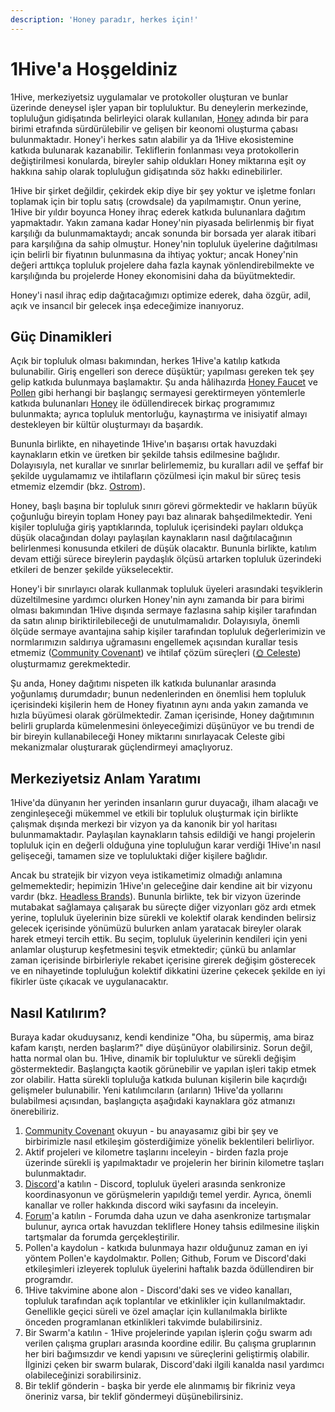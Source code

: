 ```yaml
---
description: 'Honey paradır, herkes için!'
---
```


# 1Hive'a Hoşgeldiniz

1Hive, merkeziyetsiz uygulamalar ve protokoller oluşturan ve bunlar üzerinde deneysel işler yapan bir topluluktur. Bu deneylerin merkezinde, topluluğun gidişatında belirleyici olarak kullanılan, [Honey](projects/honey/) adında bir para birimi etrafında sürdürülebilir ve gelişen bir keonomi oluşturma çabası bulunmaktadır. Honey'i herkes satın alabilir ya da 1Hive ekosistemine katkıda bulunarak kazanabilir. Tekliflerin fonlanması veya protokollerin değiştirilmesi konularda, bireyler sahip oldukları Honey miktarına eşit oy hakkına sahip olarak topluluğun gidişatında söz hakkı edinebilirler.

1Hive bir şirket değildir, çekirdek ekip diye bir şey yoktur ve işletme fonları toplamak için bir toplu satış \(crowdsale\) da yapılmamıştır. Onun yerine, 1Hive bir yıldır boyunca Honey ihraç ederek katkıda bulunanlara dağıtım yapmaktadır. Yakın zamana kadar Honey'nin piyasada belirlenmiş bir fiyat karşılığı da bulunmamaktaydı; ancak sonunda bir borsada yer alarak itibari para karşılığına da sahip olmuştur. Honey'nin topluluk üyelerine dağıtılması için belirli bir fiyatının bulunmasına da ihtiyaç yoktur; ancak Honey'nin değeri arttıkça topluluk projelere daha fazla kaynak yönlendirebilmekte ve karşılığında bu projelerde Honey ekonomisini daha da büyütmektedir.

Honey'i nasıl ihraç edip dağıtacağımızı optimize ederek, daha özgür, adil, açık ve insancıl bir gelecek inşa edeceğimize inanıyoruz.

## Güç Dinamikleri

Açık bir topluluk olması bakımından, herkes 1Hive'a katılıp katkıda bulunabilir. Giriş engelleri son derece düşüktür; yapılması gereken tek şey gelip katkıda bulunmaya başlamaktır. Şu anda hâlihazırda [Honey Faucet](https://faucet.1hive.org) ve [Pollen](getting-started-1/how-can-you-contribute/pollen.md) gibi herhangi bir başlangıç sermayesi gerektirmeyen yöntemlerle katkıda bulunanları [Honey](projects/honey/) ile ödüllendirecek birkaç programımız bulunmakta; ayrıca topluluk mentorluğu, kaynaştırma ve inisiyatif almayı destekleyen bir kültür oluşturmayı da başardık.

Bununla birlikte, en nihayetinde 1Hive'ın başarısı ortak havuzdaki kaynakların etkin ve üretken bir şekilde tahsis edilmesine bağlıdır. Dolayısıyla, net kurallar ve sınırlar belirlememiz, bu kuralları adil ve şeffaf bir şekilde uygulamamız ve ihtilafların çözülmesi için makul bir süreç tesis etmemiz elzemdir \(bkz. [Ostrom](https://www.onthecommons.org/magazine/elinor-ostroms-8-principles-managing-commmons)\).

Honey, başlı başına bir topluluk sınırı görevi görmektedir ve hakların büyük çoğunluğu bireyin toplam Honey payı baz alınarak bahşedilmektedir. Yeni kişiler topluluğa giriş yaptıklarında, topluluk içerisindeki payları oldukça düşük olacağından dolayı paylaşılan kaynakların nasıl dağıtılacağının belirlenmesi konusunda etkileri de düşük olacaktır. Bununla birlikte, katılım devam ettiği sürece bireylerin paydaşlık ölçüsü artarken topluluk üzerindeki etkileri de benzer şekilde yükselecektir.

Honey'i bir sınırlayıcı olarak kullanmak topluluk üyeleri arasındaki teşviklerin düzeltilmesine yardımcı olurken Honey'nin aynı zamanda bir para birimi olması bakımından 1Hive dışında sermaye fazlasına sahip kişiler tarafından da satın alınıp biriktirilebileceği de unutulmamalıdır. Dolayısıyla, önemli ölçüde sermaye avantajına sahip kişiler tarafından topluluk değerlerimizin ve normlarımızın saldırıya uğramasını engellemek açısından kurallar tesis etmemiz \([Community Covenant](community-covenant.md)\) ve ihtilaf çözüm süreçleri \([🌞 Celeste](community/swarms/celeste.md)\) oluşturmamız gerekmektedir.

Şu anda, Honey dağıtımı nispeten ilk katkıda bulunanlar arasında yoğunlamış durumdadır; bunun nedenlerinden en önemlisi hem topluluk içerisindeki kişilerin hem de Honey fiyatının aynı anda yakın zamanda ve hızla büyümesi olarak görülmektedir. Zaman içerisinde, Honey dağıtımının belirli gruplarda kümelenmesini önleyeceğimizi düşünüyor ve bu trendi de bir bireyin kullanabileceği Honey miktarını sınırlayacak Celeste gibi mekanizmalar oluşturarak güçlendirmeyi amaçlıyoruz.

## Merkeziyetsiz Anlam Yaratımı

1Hive'da dünyanın her yerinden insanların gurur duyacağı, ilham alacağı ve zenginleşeceği mükemmel ve etkili bir topluluk oluşturmak için birlikte çalışmak dışında merkezi bir vizyon ya da kanonik bir yol haritası bulunmamaktadır. Paylaşılan kaynakların tahsis edildiği ve hangi projelerin topluluk için en değerli olduğuna yine topluluğun karar verdiği 1Hive'ın nasıl gelişeceği, tamamen size ve topluluktaki diğer kişilere bağlıdır. 

Ancak bu stratejik bir vizyon veya istikametimiz olmadığı anlamına gelmemektedir; hepimizin 1Hive'ın geleceğine dair kendine ait bir vizyonu vardır \(bkz. [Headless Brands](https://otherinter.net/web3/headless-brands/)\). Bununla birlikte, tek bir vizyon üzerinde mutabakat sağlamaya çalışarak bu süreçte diğer vizyonları göz ardı etmek yerine, topluluk üyelerinin bize sürekli ve kolektif olarak kendinden belirsiz gelecek içerisinde yönümüzü bulurken anlam yaratacak bireyler olarak harek etmeyi tercih ettik. Bu seçim, topluluk üyelerinin kendileri için yeni anlamlar oluşturup keşfetmesini teşvik etmektedir; çünkü bu anlamlar zaman içerisinde birbirleriyle rekabet içerisine girerek değişim gösterecek ve en nihayetinde topluluğun kolektif dikkatini üzerine çekecek şekilde en iyi fikirler üste çıkacak ve uygulanacaktır.

## Nasıl Katılırım?

Buraya kadar okuduysanız, kendi kendinize "Oha, bu süpermiş, ama biraz kafam karıştı, nerden başlarım?" diye düşünüyor olabilirsiniz. Sorun değil, hatta normal olan bu. 1Hive, dinamik bir topluluktur ve sürekli değişim göstermektedir. Başlangıçta kaotik görünebilir ve yapılan işleri takip etmek zor olabilir. Hatta sürekli topluluğa katkıda bulunan kişilerin bile kaçırdığı gelişmeler bulunabilir. Yeni katılımcıların \(arıların\) 1Hive'da yollarını bulabilmesi açısından, başlangıçta aşağıdaki kaynaklara göz atmanızı önerebiliriz.

1. [Community Covenant](community-covenant.md) okuyun - bu anayasamız gibi bir şey ve birbirimizle nasıl etkileşim gösterdiğimize yönelik beklentileri belirliyor.
2. Aktif projeleri ve kilometre taşlarını inceleyin - birden fazla proje üzerinde sürekli iş yapılmaktadır ve projelerin her birinin kilometre taşları bulunmaktadır.
3. [Discord](https://discord.com/invite/qPa4h5w)'a katılın - Discord, topluluk üyeleri arasında senkronize koordinasyonun ve görüşmelerin yapıldığı temel yerdir. Ayrıca, önemli kanallar ve roller hakkında discord wiki sayfasını da inceleyin.
4. [Forum](https://forum.1hive.org/)'a katılın - Forumda daha uzun ve daha asenkronize tartışmalar bulunur, ayrıca ortak havuzdan tekliflere Honey tahsis edilmesine ilişkin tartşmalar da forumda gerçekleştirilir.
5. Pollen'a kaydolun - katkıda bulunmaya hazır olduğunuz zaman en iyi yöntem Pollen'e kaydolmaktır. Pollen; Github, Forum ve Discord'daki etkileşimleri izleyerek topluluk üyelerini haftalık bazda ödüllendiren bir programdır.
6. 1Hive takvimine abone alon - Discord'daki ses ve video kanalları, topluluk tarafından açık toplantılar ve etkinlikler için kullanılmaktadır. Genellikle geçici süreli ve özel amaçlar için kullanılmakla birlikte önceden programlanan etkinlikleri takvimde bulabilirsiniz.
7. Bir Swarm'a katılın - 1Hive projelerinde yapılan işlerin çoğu swarm adı verilen çalışma grupları arasında koordine edilir. Bu çalışma gruplarının her biri bağımsızdır ve kendi yapısını ve süreçlerini geliştirmiş olabilir. İlginizi çeken bir swarm bularak, Discord'daki ilgili kanalda nasıl yardımcı olabileceğinizi sorabilirsiniz.
8. Bir teklif gönderin - başka bir yerde ele alınmamış bir fikriniz veya öneriniz varsa, bir teklif göndermeyi düşünebilirsiniz.

